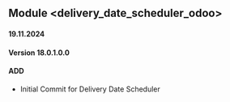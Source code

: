 ## Module <delivery_date_scheduler_odoo>

#### 19.11.2024
#### Version 18.0.1.0.0
#### ADD
- Initial Commit for Delivery Date Scheduler
